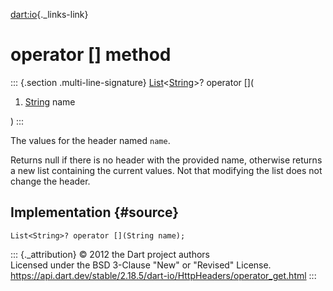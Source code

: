 [dart:io](../../dart-io/dart-io-library){._links-link}

operator \[\] method
====================

::: {.section .multi-line-signature}
[List](../../dart-core/list-class)\<[String](../../dart-core/string-class)\>?
operator \[\](

1.  [String](../../dart-core/string-class) name

)
:::

The values for the header named `name`.

Returns null if there is no header with the provided name, otherwise
returns a new list containing the current values. Not that modifying the
list does not change the header.

Implementation {#source}
--------------

``` {.language-dart data-language="dart"}
List<String>? operator [](String name);
```

::: {._attribution}
© 2012 the Dart project authors\
Licensed under the BSD 3-Clause \"New\" or \"Revised\" License.\
<https://api.dart.dev/stable/2.18.5/dart-io/HttpHeaders/operator_get.html>
:::
